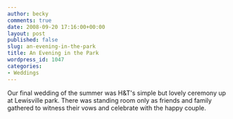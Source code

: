 ```yaml
---
author: becky
comments: true
date: 2008-09-20 17:16:00+00:00
layout: post
published: false
slug: an-evening-in-the-park
title: An Evening in the Park
wordpress_id: 1047
categories:
- Weddings
---
```


Our final wedding of the summer was H&T's simple but lovely ceremony up at Lewisville park. There was standing room only as friends and family gathered to witness their vows and celebrate with the happy couple.

